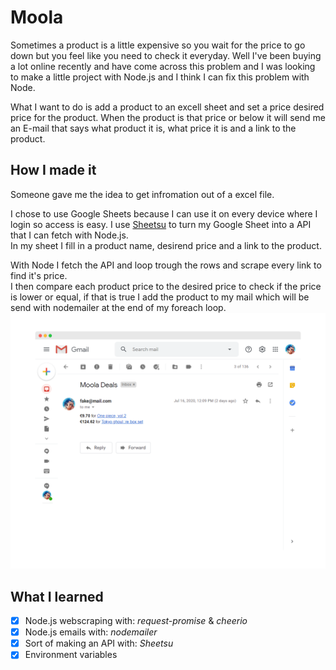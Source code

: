 # Moola
Sometimes a product is a little expensive so you wait for the price to go down but you feel like you need to check it everyday. Well I've been buying a lot online recently and have come across this problem and I was looking to make a little project with Node.js and I think I can fix this problem with Node.  
  
What I want to do is add a product to an excell sheet and set a price desired price for the product. When the product is that price or below it will send me an E-mail that says what product it is, what price it is and a link to the product.
## How I made it
Someone gave me the idea to get infromation out of a excel file.  
  
I chose to use Google Sheets because I can use it on every device where I login so access is easy. I use [Sheetsu](https://sheetsu.com/) to turn my Google Sheet into a API that I can fetch with Node.js.  
In my sheet I fill in a product name, desirend price and a link to the product.
  
With Node I fetch the API and loop trough the rows and scrape every link to find it's price.  
I then compare each product price to the desired price to check if the price is lower or equal, if that is true I add the product to my mail which will be send with nodemailer at the end of my foreach loop.
![email](img/email.png "e-mail")
## What I learned
- [x] Node.js webscraping with: *request-promise* & *cheerio*
- [x] Node.js emails with: *nodemailer*
- [x] Sort of making an API with: *Sheetsu*
- [x] Environment variables